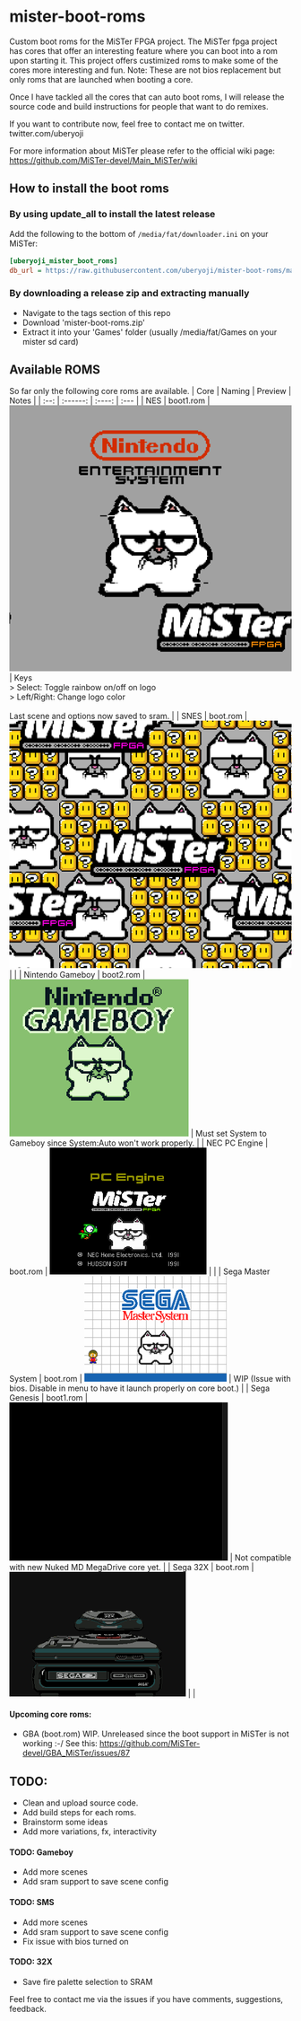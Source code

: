 # mister-boot-roms
Custom boot roms for the MiSTer FPGA project.
The MiSTer fpga project has cores that offer an interesting feature where you can boot into a rom upon starting it.
This project offers custimized roms to make some of the cores more interesting and fun.
Note: These are not bios replacement but only roms that are launched when booting a core.

Once I have tackled all the cores that can auto boot roms, I will release the source code and build instructions for people that want to do remixes.

If you want to contribute now, feel free to contact me on twitter. twitter.com/uberyoji

For more information about MiSTer please refer to the official wiki page: https://github.com/MiSTer-devel/Main_MiSTer/wiki

## How to install the boot roms

### By using update_all to install the latest release
Add the following to the bottom of `/media/fat/downloader.ini` on your MiSTer:
```ini
[uberyoji_mister_boot_roms]
db_url = https://raw.githubusercontent.com/uberyoji/mister-boot-roms/main/db/uberyoji_mister_boot_roms.json
```
### By downloading a release zip and extracting manually
- Navigate to the tags section of this repo
- Download 'mister-boot-roms.zip'
- Extract it into your 'Games' folder (usually /media/fat/Games on your mister sd card)
## Available ROMS
So far only the following core roms are available.
| Core | Naming | Preview | Notes |
| :--: | :------: | :----: | :--- | 
| NES | boot1.rom | ![NES](Images/NES.gif) | Keys<br/>> Select: Toggle rainbow on/off on logo<br/>> Left/Right: Change logo color<br/><br/>Last scene and options now saved to sram.  |
| SNES | boot.rom | ![NES](Images/snes.gif) | |
| Nintendo Gameboy | boot2.rom | ![Gameboy](Images/gameboy.gif) | Must set System to Gameboy since System:Auto won't work properly. |
| NEC PC Engine | boot.rom | ![PCE](Images/pce.gif) | |
| Sega Master System | boot.rom | ![SMS](Images/sms.gif) | WIP (Issue with bios. Disable in menu to have it launch properly on core boot.) |
| Sega Genesis | boot1.rom | ![Genesis](Images/genesis.gif) | Not compatible with new Nuked MD MegaDrive core yet. |
| Sega 32X | boot.rom | ![32X](Images/32x.gif) |  |

#### Upcoming core roms:
- GBA (boot.rom) WIP. Unreleased since the boot support in MiSTer is not working :-/ See this: https://github.com/MiSTer-devel/GBA_MiSTer/issues/87

## TODO:
- Clean and upload source code.
- Add build steps for each roms.
- Brainstorm some ideas
- Add more variations, fx, interactivity

#### TODO: Gameboy
- Add more scenes
- Add sram support to save scene config

#### TODO: SMS
- Add more scenes
- Add sram support to save scene config
- Fix issue with bios turned on

#### TODO: 32X
- Save fire palette selection to SRAM
 

Feel free to contact me via the issues if you have comments, suggestions, feedback.
